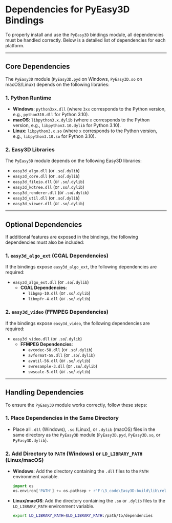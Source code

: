 # Dependencies for PyEasy3D Bindings

To properly install and use the `PyEasy3D` bindings module, all dependencies must be handled correctly. Below is a detailed list of dependencies for each platform.

---

## **Core Dependencies**
The `PyEasy3D` module (`PyEasy3D.pyd` on Windows, `PyEasy3D.so` on macOS/Linux) depends on the following libraries:

### **1. Python Runtime**
- **Windows**: `python3xx.dll` (where `3xx` corresponds to the Python version, e.g., `python310.dll` for Python 3.10).
- **macOS**: `libpython3.x.dylib` (where `x` corresponds to the Python version, e.g., `libpython3.10.dylib` for Python 3.10).
- **Linux**: `libpython3.x.so` (where `x` corresponds to the Python version, e.g., `libpython3.10.so` for Python 3.10).

### **2. Easy3D Libraries**
The `PyEasy3D` module depends on the following Easy3D libraries:
- `easy3d_algo.dll` (or `.so`/`.dylib`)
- `easy3d_core.dll` (or `.so`/`.dylib`)
- `easy3d_fileio.dll` (or `.so`/`.dylib`)
- `easy3d_kdtree.dll` (or `.so`/`.dylib`)
- `easy3d_renderer.dll` (or `.so`/`.dylib`)
- `easy3d_util.dll` (or `.so`/`.dylib`)
- `easy3d_viewer.dll` (or `.so`/`.dylib`)

---

## **Optional Dependencies**
If additional features are exposed in the bindings, the following dependencies must also be included:

### **1. `easy3d_algo_ext` (CGAL Dependencies)**
If the bindings expose `easy3d_algo_ext`, the following dependencies are required:
- `easy3d_algo_ext.dll` (or `.so`/`.dylib`)
    - **CGAL Dependencies**:
        - `libgmp-10.dll` (or `.so`/`.dylib`)
        - `libmpfr-4.dll` (or `.so`/`.dylib`)

### **2. `easy3d_video` (FFMPEG Dependencies)**
If the bindings expose `easy3d_video`, the following dependencies are required:
- `easy3d_video.dll` (or `.so`/`.dylib`)
    - **FFMPEG Dependencies**:
        - `avcodec-58.dll` (or `.so`/`.dylib`)
        - `avformat-58.dll` (or `.so`/`.dylib`)
        - `avutil-56.dll` (or `.so`/`.dylib`)
        - `swresample-3.dll` (or `.so`/`.dylib`)
        - `swscale-5.dll` (or `.so`/`.dylib`)

---

## **Handling Dependencies**
To ensure the `PyEasy3D` module works correctly, follow these steps:

### **1. Place Dependencies in the Same Directory**
- Place all `.dll` (Windows), `.so` (Linux), or `.dylib` (macOS) files in the same directory as the `PyEasy3D` module (`PyEasy3D.pyd`, `PyEasy3D.so`, or `PyEasy3D.dylib`).

### **2. Add Directory to `PATH` (Windows) or `LD_LIBRARY_PATH` (Linux/macOS)**
- **Windows**: Add the directory containing the `.dll` files to the `PATH` environment variable.
  ```python
  import os
  os.environ['PATH'] += os.pathsep + r"F:\3_code\Easy3D-build\lib\release"
  
- **Linux/macOS**: Add the directory containing the `.so` or `.dylib` files to the `LD_LIBRARY_PATH` environment variable.
  ```bash
  export LD_LIBRARY_PATH=$LD_LIBRARY_PATH:/path/to/dependencies